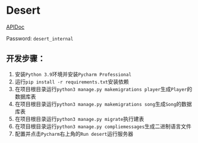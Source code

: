 # Desert
[APIDoc](https://www.apifox.cn/apidoc/shared-d0eebc73-a6eb-4636-87d4-609228585d53/)

Password: `desert_internal`

## 开发步骤：
1. 安装`Python 3.9`环境并安装`Pycharm Professional`
2. 运行`pip install -r requirements.txt`安装依赖
3. 在项目根目录运行`python3 manage.py makemigrations player`生成`Player`的数据库表
4. 在项目根目录运行`python3 manage.py makemigrations song`生成`Song`的数据库表
5. 在项目根目录运行`python3 manage.py migrate`执行建表
6. 在项目根目录运行`python3 manage.py compliemessages`生成二进制语言文件
7. 配置并点击`Pycharm`右上角的`Run desert`运行服务器
